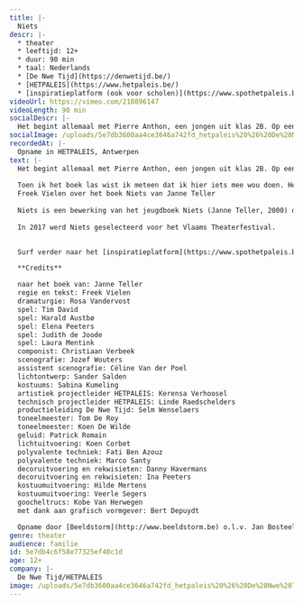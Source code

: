 ```yaml
---
title: |-
  Niets
descr: |-
  * theater
  * leeftijd: 12+
  * duur: 90 min
  * taal: Nederlands
  * [De Nwe Tijd](https://denwetijd.be/)
  * [HETPALEIS](https://www.hetpaleis.be/)‍
  * [inspiratieplatform (ook voor scholen)](https://www.spothetpaleis.be/spot/niets/)
videoUrl: https://vimeo.com/210896147
videoLength: 90 min
socialDescr: |-
  Het begint allemaal met Pierre Anthon, een jongen uit klas 2B. Op een dag staat hij op, pakt zijn tas en zegt kalm: ‘Er bestaat niets van betekenis, dat had ik al lang door. En daarom heeft het geen zin om iets te doen, dat heb ik net begrepen.’ Hij stopt zijn boeken in zijn tas, loopt de klas uit en gaat in een pruimenboom zitten. Zijn klasgenoten pikken dit niet. Ze besluiten hem te laten zien dat hij het fout heeft. In een verlaten loods aan de rand van het dorp beginnen ze een Berg van Betekenis te bouwen. Om beurten moet iemand iets afstaan wat hem of haar dierbaar is. Elk offer heeft een nieuw en groter offer tot gevolg. Wat onschuldig begint, krijgt algauw een dramatische wending ...
socialImage: /uploads/5e7db3600aa4ce3646a742fd_hetpaleis%20%26%20De%20Nwe%20Tijd_%20Freek%20Vielen_Niets_web.jpg
recordedAt: |-
  Opname in HETPALEIS, Antwerpen
text: |-
  Het begint allemaal met Pierre Anthon, een jongen uit klas 2B. Op een dag staat hij op, pakt zijn tas en zegt kalm: ‘Er bestaat niets van betekenis, dat had ik al lang door. En daarom heeft het geen zin om iets te doen, dat heb ik net begrepen.’ Hij stopt zijn boeken in zijn tas, loopt de klas uit en gaat in een pruimenboom zitten. Zijn klasgenoten pikken dit niet. Ze besluiten hem te laten zien dat hij het fout heeft. In een verlaten loods aan de rand van het dorp beginnen ze een Berg van Betekenis te bouwen. Om beurten moet iemand iets afstaan wat hem of haar dierbaar is. Elk offer heeft een nieuw en groter offer tot gevolg. Wat onschuldig begint, krijgt algauw een dramatische wending ...
  
  Toen ik het boek las wist ik meteen dat ik hier iets mee wou doen. Het is zo’n extreem boek en zo gruwelijk in zijn onverbiddelijkheid dat ik er door geprikkeld werd. Ik wou er iets tegenover zetten. Net als de klas wou ik direct bewijzen dat er wel zinvolle dingen bestaan. Dat niet alles waardeloos is. En zo begon ik samen met mijn dramaturge Rosa Vandervost en een fantastische cast mijn eigen Berg van Betekenis te maken.
  Freek Vielen over het boek Niets van Janne Teller
  
  Niets is een bewerking van het jeugdboek Niets (Janne Teller, 2000) door auteur en theatermaker Freek Vielen.
  
  In 2017 werd Niets geselecteerd voor het Vlaams Theaterfestival.

  
  Surf verder naar het [inspiratieplatform](https://www.spothetpaleis.be/spot/niets/) van hetpaleis voor meer plezier rond Niets.

  **Credits**

  naar het boek van: Janne Teller
  regie en tekst: Freek Vielen
  dramaturgie: Rosa Vandervost
  spel: Tim David
  spel: Harald Austbø
  spel: Elena Peeters
  spel: Judith de Joode
  spel: Laura Mentink
  componist: Christiaan Verbeek
  scenografie: Jozef Wouters
  assistent scenografie: Céline Van der Poel
  lichtontwerp: Sander Salden
  kostuums: Sabina Kumeling
  artistiek projectleider HETPALEIS: Kerensa Verhoosel
  technisch projectleider HETPALEIS: Linde Raedschelders
  productieleiding De Nwe Tijd: Selm Wenselaers
  toneelmeester: Tom De Roy
  toneelmeester: Koen De Wilde
  geluid: Patrick Romain
  lichtuitvoering: Koen Corbet
  polyvalente techniek: Fati Ben Azouz
  polyvalente techniek: Marco Santy
  decoruitvoering en rekwisieten: Danny Havermans
  decoruitvoering en rekwisieten: Ina Peeters
  kostuumuitvoering: Hilde Mertens
  kostuumuitvoering: Veerle Segers
  goocheltrucs: Kobe Van Herwegen
  met dank aan grafisch vormgever: Bert Depuydt

  Opname door [Beeldstorm](http://www.beeldstorm.be) o.l.v. Jan Bosteels
genre: theater
audience: familie
id: 5e7db4c6f58e77325ef40c1d
age: 12+
company: |-
  De Nwe Tijd/HETPALEIS
image: /uploads/5e7db3600aa4ce3646a742fd_hetpaleis%20%26%20De%20Nwe%20Tijd_%20Freek%20Vielen_Niets_web.jpg
---
```


